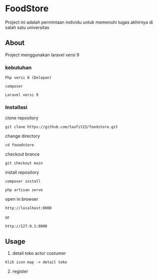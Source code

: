 # FoodStore
Project ini adalah permintaan individu untuk memenuhi tugas akhirnya di salah satu universitas
## About <a name = "about"></a>

Project menggunakan laravel versi 9

### kebutuhan

```
Php versi 8 (Delapan)
```
```
composer
```
```
Laravel versi 9
```

### Installasi

clone repository
```
git clone https://github.com/taufit23/foodstore.git
```
change directory
```
cd fooodstore
```
checkout brance
```
git checkout main
```
install repository
```
composer install
```
<!-- install dependency
```
npm i && npm run dev
```
run serve with 2 terminal
```
npm run watch
``` -->
```
php artisan serve
```
open in browser
```
http://localhost:8000
```
or
```
http://127.0.1:8000
```

## Usage <a name = "usage"></a>
1. detail toko actor costumer
```
klik icon map -> detail toko
```
2. register

